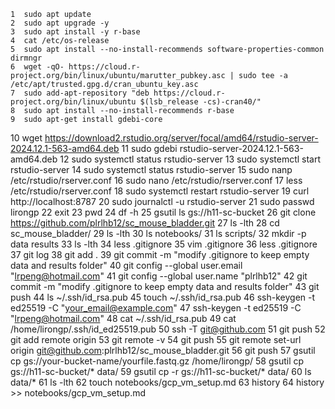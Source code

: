     1  sudo apt update
    2  sudo apt upgrade -y
    3  sudo apt install -y r-base
    4  cat /etc/os-release 
    5  sudo apt install --no-install-recommends software-properties-common dirmngr
    6  wget -qO- https://cloud.r-project.org/bin/linux/ubuntu/marutter_pubkey.asc | sudo tee -a /etc/apt/trusted.gpg.d/cran_ubuntu_key.asc
    7  sudo add-apt-repository "deb https://cloud.r-project.org/bin/linux/ubuntu $(lsb_release -cs)-cran40/"
    8  sudo apt install --no-install-recommends r-base
    9  sudo apt-get install gdebi-core
   10  wget https://download2.rstudio.org/server/focal/amd64/rstudio-server-2024.12.1-563-amd64.deb
   11  sudo gdebi rstudio-server-2024.12.1-563-amd64.deb
   12  sudo systemctl status rstudio-server
   13  sudo systemctl start rstudio-server
   14  sudo systemctl status rstudio-server
   15  sudo nanp /etc/rstudio/rserver.conf
   16  sudo nano /etc/rstudio/rserver.conf
   17  less /etc/rstudio/rserver.conf
   18  sudo systemctl restart rstudio-server
   19  curl http://localhost:8787
   20  sudo journalctl -u rstudio-server
   21  sudo passwd lirongp
   22  exit
   23  pwd
   24  df -h
   25  gsutil ls gs://h11-sc-bucket
   26  git clone https://github.com/plrlhb12/sc_mouse_bladder.git
   27  ls -lth
   28  cd sc_mouse_bladder/
   29  ls -lth
   30  ls notebooks/
   31  ls scripts/
   32  mkdir -p data results
   33  ls -lth
   34  less .gitignore 
   35  vim .gitignore 
   36  less .gitignore 
   37  git log
   38  git add .
   39  git commit -m "modify .gitignore to keep empty data and results folder"
   40  git config --global user.email "lrpeng@hotmail.com"
   41  git config --global user.name "plrlhb12"
   42  git commit -m "modify .gitignore to keep empty data and results folder"
   43  git push
   44  ls ~/.ssh/id_rsa.pub
   45  touch ~/.ssh/id_rsa.pub
   46  ssh-keygen -t ed25519 -C "your_email@example.com"
   47  ssh-keygen -t ed25519 -C "lrpeng@hotmail.com"
   48  cat ~/.ssh/id_rsa.pub
   49  cat /home/lirongp/.ssh/id_ed25519.pub
   50  ssh -T git@github.com
   51  git push
   52  git add remote origin 
   53  git remote -v
   54  git push
   55  git remote set-url origin git@github.com:plrlhb12/sc_mouse_bladder.git
   56  git push
   57  gsutil cp gs://your-bucket-name/yourfile.fastq.gz /home/lirongp/
   58  gsutil cp gs://h11-sc-bucket/* data/
   59  gsutil cp -r gs://h11-sc-bucket/* data/
   60  ls data/*
   61  ls -lth
   62  touch notebooks/gcp_vm_setup.md
   63  history
   64  history >> notebooks/gcp_vm_setup.md 
